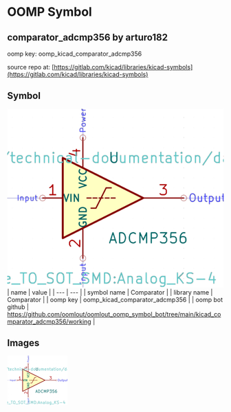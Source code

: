 # OOMP Symbol  
## comparator_adcmp356  by arturo182  
  
oomp key: oomp_kicad_comparator_adcmp356  
  
source repo at: [https://gitlab.com/kicad/libraries/kicad-symbols](https://gitlab.com/kicad/libraries/kicad-symbols)  
## Symbol  
  
[![working.png](working_600.png)](working.png)  
| name | value | 
| --- | --- | 
| symbol name | Comparator | 
| library name | Comparator | 
| oomp key | oomp_kicad_comparator_adcmp356 | 
| oomp bot github | https://github.com/oomlout/oomlout_oomp_symbol_bot/tree/main/kicad_comparator_adcmp356/working | 
## Images  
  
[![working.png](working_140.png)](working.png)  
